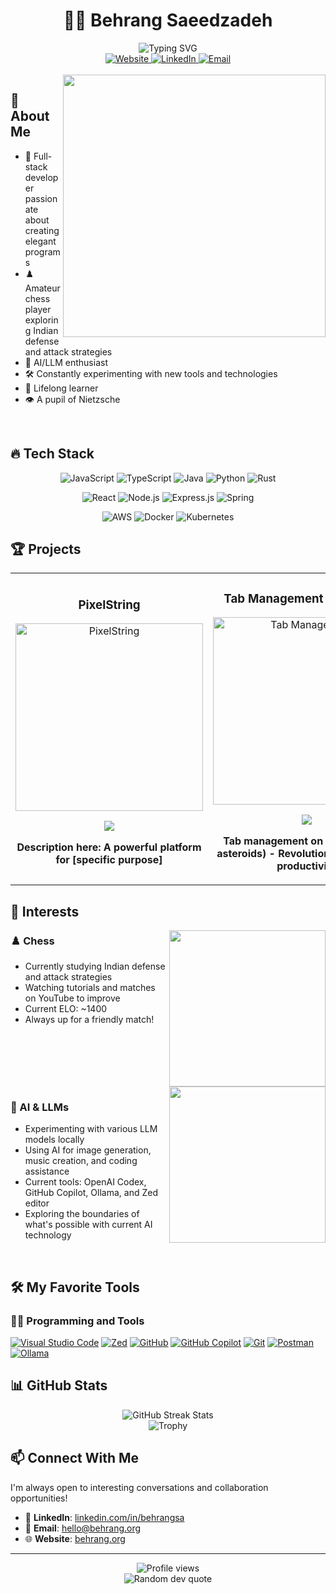 # <div align="center">👨‍💻 Behrang Saeedzadeh</div>

<div align="center">
  <img src="https://readme-typing-svg.herokuapp.com?font=Fira+Code&weight=600&size=22&pause=1000&color=36BCF7FF&center=true&vCenter=true&random=false&width=435&lines=Backend+Engineer;Frontend+Developer;Chess+Enthusiast;AI+%26+LLM+Explorer" alt="Typing SVG" />
</div>

<div align="center">
  <a href="https://behrang.org">
    <img src="https://img.shields.io/badge/Website-behrang.org-blue?style=for-the-badge&logo=vercel&logoColor=white" alt="Website" />
  </a>
  <a href="https://linkedin.com/in/behrangsa">
    <img src="https://img.shields.io/badge/LinkedIn-behrangsa-0077B5?style=for-the-badge&logo=linkedin&logoColor=white" alt="LinkedIn" />
  </a>
  <a href="mailto:hello@behrang.org">
    <img src="https://img.shields.io/badge/Email-hello@behrang.org-D14836?style=for-the-badge&logo=gmail&logoColor=white" alt="Email" />
  </a>
</div>

<br />

<img align="right" src="https://github-readme-stats.vercel.app/api?username=behrangsa&show_icons=true&theme=tokyonight&hide_border=true&count_private=true" width="420" />

## 🧠 About Me

- 🚀 Full-stack developer passionate about creating elegant programs
- ♟️ Amateur chess player exploring Indian defense and attack strategies
- 🤖 AI/LLM enthusiast
- 🛠️ Constantly experimenting with new tools and technologies
- 🌱 Lifelong learner
- 👁️ A pupil of Nietzsche

<br clear="right"/>

## 🔥 Tech Stack

<div align="center">

![JavaScript](https://img.shields.io/badge/JavaScript-F7DF1E?style=for-the-badge&logo=javascript&logoColor=black)
![TypeScript](https://img.shields.io/badge/TypeScript-007ACC?style=for-the-badge&logo=typescript&logoColor=white)
![Java](https://img.shields.io/badge/Java-ED8B00?style=for-the-badge&logo=openjdk&logoColor=white)
![Python](https://img.shields.io/badge/Python-3776AB?style=for-the-badge&logo=python&logoColor=white)
![Rust](https://img.shields.io/badge/Rust-000000?style=for-the-badge&logo=rust&logoColor=white)

![React](https://img.shields.io/badge/React-20232A?style=for-the-badge&logo=react&logoColor=61DAFB)
![Node.js](https://img.shields.io/badge/Node.js-339933?style=for-the-badge&logo=nodedotjs&logoColor=white)
![Express.js](https://img.shields.io/badge/Express.js-000000?style=for-the-badge&logo=express&logoColor=white)
![Spring](https://img.shields.io/badge/Spring-6DB33F?style=for-the-badge&logo=spring&logoColor=white)

![AWS](https://img.shields.io/badge/AWS-232F3E?style=for-the-badge&logo=amazon-aws&logoColor=white)
![Docker](https://img.shields.io/badge/Docker-2CA5E0?style=for-the-badge&logo=docker&logoColor=white)
![Kubernetes](https://img.shields.io/badge/Kubernetes-326CE5?style=for-the-badge&logo=kubernetes&logoColor=white)

</div>

## 🏆 Projects

<table>
  <tr>
    <td width="50%">
      <h3 align="center">PixelString</h3>
      <div align="center">
        <a href="https://pixelstring.app" target="_blank">
          <img src="https://via.placeholder.com/300x180?text=PixelString" width="300" alt="PixelString"/>
        </a>
        <p>
          <a href="https://pixelstring.app" target="_blank">
            <img src="https://img.shields.io/badge/Live-brightgreen?style=for-the-badge&logo=vercel&logoColor=white"/>
          </a>
        </p>
        <p><strong>Description here: A powerful platform for [specific purpose]</strong></p>
      </div>
    </td>
    <td width="50%">
      <h3 align="center">Tab Management Extensions</h3>
      <div align="center">
        <a href="#">
          <img src="https://via.placeholder.com/300x180?text=Chrome+Extension" width="300" alt="Tab Management"/>
        </a>
        <p>
          <a href="#">
            <img src="https://img.shields.io/badge/In_Progress-yellow?style=for-the-badge&logo=google-chrome&logoColor=white"/>
          </a>
        </p>
        <p><strong>Tab management on steroids (and asteroids) - Revolutionizing browser productivity</strong></p>
      </div>
    </td>
  </tr>
</table>

## 🧩 Interests

<img align="right" src="https://via.placeholder.com/250x150?text=Chess+Pieces" width="250" />

### ♟️ Chess

- Currently studying Indian defense and attack strategies
- Watching tutorials and matches on YouTube to improve
- Current ELO: ~1400
- Always up for a friendly match!

<br clear="right"/>

<img align="right" src="https://via.placeholder.com/250x150?text=AI+%26+LLMs" width="250" />

### 🤖 AI & LLMs

- Experimenting with various LLM models locally
- Using AI for image generation, music creation, and coding assistance
- Current tools: OpenAI Codex, GitHub Copilot, Ollama, and Zed editor
- Exploring the boundaries of what's possible with current AI technology

<br clear="right"/>

## 🛠️ My Favorite Tools

### 👨‍💻 Programming and Tools

<p>
  <a href="#"><img alt="Visual Studio Code" src="https://img.shields.io/badge/Visual%20Studio%20Code-0078d7.svg?logo=visual-studio-code&logoColor=white"></a>
  <a href="#"><img alt="Zed" src="https://img.shields.io/badge/Zed_Editor-4E4E4E?logo=zed&logoColor=white"></a>
  <a href="#"><img alt="GitHub" src="https://img.shields.io/badge/GitHub-100000?logo=github&logoColor=white"></a>
  <a href="#"><img alt="GitHub Copilot" src="https://img.shields.io/badge/GitHub_Copilot-007ACC?logo=github&logoColor=white"></a>
  <a href="#"><img alt="Git" src="https://img.shields.io/badge/Git-F05033.svg?logo=git&logoColor=white"></a>
  <a href="#"><img alt="Postman" src="https://img.shields.io/badge/Postman-FF6C37?logo=postman&logoColor=white"></a>
  <a href="#"><img alt="Ollama" src="https://img.shields.io/badge/Ollama-00ADD8?logo=go&logoColor=white"></a>
</p>

## 📊 GitHub Stats

<div align="center">
  <img src="https://github-readme-streak-stats.herokuapp.com/?user=behrangsa&theme=tokyonight&hide_border=true" alt="GitHub Streak Stats" />
</div>

<div align="center">
  <img src="https://github-profile-trophy.vercel.app/?username=behrangsa&theme=nord&column=7&no-frame=true" alt="Trophy" />
</div>

## 📫 Connect With Me

I'm always open to interesting conversations and collaboration opportunities!

- 💼 **LinkedIn**: [linkedin.com/in/behrangsa](https://linkedin.com/in/behrangsa)
- 📧 **Email**: [hello@behrang.org](mailto:hello@behrang.org)
- 🌐 **Website**: [behrang.org](https://behrang.org)

---

<div align="center">
  <img src="https://komarev.com/ghpvc/?username=behrangsa&style=flat-square&color=blue" alt="Profile views"/>
  <br />
  <img src="https://quotes-github-readme.vercel.app/api?type=horizontal&theme=tokyonight" alt="Random dev quote"/>
</div>

<!---
behrangsa/behrangsa is a ✨ special ✨ repository because its `README.md` (this file) appears on your GitHub profile.
You can click the Preview link to take a look at your changes.
--->
